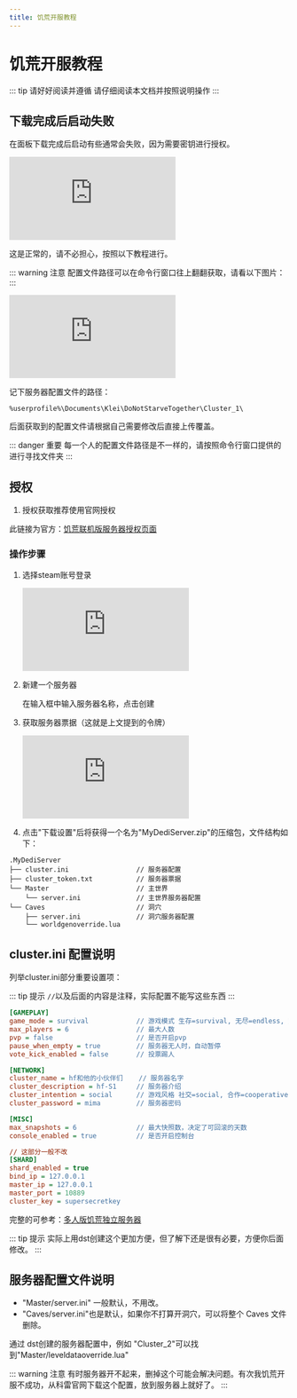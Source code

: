 ```yaml
---
title: 饥荒开服教程
---
```


# 饥荒开服教程

::: tip 请好好阅读并遵循
请仔细阅读本文档并按照说明操作
:::

## 下载完成后启动失败

在面板下载完成后启动有些通常会失败，因为需要密钥进行授权。

![启动失败](https://images.server.xiaozhuhouses.asia:3000/app/thumb.php?img=/i/2025/07/26/10ggyjl.png)

这是正常的，请不必担心，按照以下教程进行。

::: warning 注意
配置文件路径可以在命令行窗口往上翻翻获取，请看以下图片：
:::

![配置文件路径](https://images.server.xiaozhuhouses.asia:3000/app/thumb.php?img=/i/2025/07/26/10ekbgp.png)

记下服务器配置文件的路径：
```
%userprofile%\Documents\Klei\DoNotStarveTogether\Cluster_1\
```

后面获取到的配置文件请根据自己需要修改后直接上传覆盖。

::: danger 重要
每一个人的配置文件路径是不一样的，请按照命令行窗口提供的进行寻找文件夹
:::

## 授权

1. 授权获取推荐使用官网授权

此链接为官方：[饥荒联机版服务器授权页面](https://accounts.klei.com/account/game/servers?game=DontStarveTogether)

### 操作步骤

1. 选择steam账号登录

   ![Steam登录](https://images.server.xiaozhuhouses.asia:3000/app/thumb.php?img=/i/2025/07/26/10f7jjl.png)

2. 新建一个服务器

   在输入框中输入服务器名称，点击创建

3. 获取服务器票据（这就是上文提到的令牌）

   ![服务器票据](https://images.server.xiaozhuhouses.asia:3000/app/thumb.php?img=/i/2025/07/26/10f7hhm.png)

4. 点击"下载设置"后将获得一个名为"MyDediServer.zip"的压缩包，文件结构如下：

```
.MyDediServer
├── cluster.ini                 // 服务器配置
├── cluster_token.txt           // 服务器票据
└── Master                      // 主世界
    └── server.ini              // 主世界服务器配置
└── Caves                       // 洞穴
    ├── server.ini              // 洞穴服务器配置
    └── worldgenoverride.lua
```

## cluster.ini 配置说明

列举cluster.ini部分重要设置项：

::: tip 提示
`//`以及后面的内容是注释，实际配置不能写这些东西
:::

```ini
[GAMEPLAY]
game_mode = survival            // 游戏模式 生存=survival, 无尽=endless, 荒野=wilderness
max_players = 6                 // 最大人数
pvp = false                     // 是否开启pvp
pause_when_empty = true         // 服务器无人时，自动暂停
vote_kick_enabled = false       // 投票踢人

[NETWORK]
cluster_name = hf和他的小伙伴们    // 服务器名字
cluster_description = hf-S1     // 服务器介绍
cluster_intention = social      // 游戏风格 社交=social, 合作=cooperative, 竞争=competitive, 疯狂=madness
cluster_password = mima         // 服务器密码

[MISC]
max_snapshots = 6               // 最大快照数，决定了可回滚的天数
console_enabled = true          // 是否开启控制台

// 这部分一般不改
[SHARD]
shard_enabled = true
bind_ip = 127.0.0.1
master_ip = 127.0.0.1
master_port = 10889
cluster_key = supersecretkey
```

完整的可参考：[多人版饥荒独立服务器](https://dontstarve.fandom.com/zh/wiki/多人版饥荒独立服务器?variant=zh)

::: tip 提示
实际上用dst创建这个更加方便，但了解下还是很有必要，方便你后面修改。
:::

## 服务器配置文件说明

- "Master/server.ini" 一般默认，不用改。
- "Caves/server.ini"也是默认，如果你不打算开洞穴，可以将整个 Caves 文件删除。

通过 dst创建的服务器配置中，例如 "Cluster_2"可以找到"Master/leveldataoverride.lua"

::: warning 注意
有时服务器开不起来，删掉这个可能会解决问题。有次我饥荒开服不成功，从科雷官网下载这个配置，放到服务器上就好了。
:::